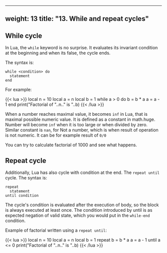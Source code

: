 
---
weight: 13
title: "13. While and repeat cycles"
---

## While cycle
In Lua, the `while` keyword is no surprise. It evaluates its invariant condition at the beginning and when its false, the cycle ends.

The syntax is:
```
while <condition> do
  statement
end
```

For example:

{{< lua >}}
local n = 10
local a = n
local b = 1
while a > 0 do
  b = b * a
  a = a - 1
end
print("Factorial of "..n.." is "..b)
{{< /lua >}}

When a number reaches maximal value, it becomes `inf` in Lua, that is maximal possible numeric value. It is defined as a constant in math.huge. Number will become `inf` when it is too large or when divided by zero.
Similar constant is `nan`, for Not a number, which is when result of operation is not numeric. It can be for example result of `0/0`

You can try to calculate factorial of 1000 and see what happens.



## Repeat cycle
Additionally, Lua has also cycle with condition at the end. The `repeat until` cycle. The syntax is:
```
repeat
  statement
until condition
```
The cycle's condition is evaluated after the execution of body, so the block is always executed at least once.
The condition introduced by until is as expected negation of valid state, which you would put in the `while-end` condition.

Example of factorial written using a `repeat until`:


{{< lua >}}
local n = 10
local a = n
local b = 1
repeat
  b = b * a
  a = a - 1
until a <= 0
print("Factorial of "..n.." is "..b)
{{< /lua >}}
